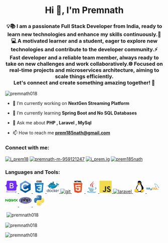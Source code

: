 <h1 align="center">Hi 👋, I'm Premnath</h1>
<h3 align="center">💡📚 I am a passionate Full Stack Developer from India, ready to learn new technologies and enhance my skills continuously.🚀 💻 A motivated learner and a student, eager to explore new technologies and contribute to the developer community.⚡ Fast developer and a reliable team member, always ready to take on new challenges and work collaboratively.🌐 Focused on real-time projects and microservices architecture, aiming to scale things efficiently. <br>Let's connect and create something amazing together! 🌟</h3>

<p align="left"> <img src="https://komarev.com/ghpvc/?username=premnath018&label=Profile%20views&color=0e75b6&style=flat" alt="premnath018" /> </p>

- 🔭 I’m currently working on **NextGen Streaming Platform**

- 🌱 I’m currently learning **Spring Boot and No SQL Databases**

- 💬 Ask me about **PHP , Laravel , MySql**

- 📫 How to reach me **prem185nath@gmail.com**

<h3 align="left">Connect with me:</h3>
<p align="left">
<a href="https://twitter.com/i_prem18" target="blank"><img align="center" src="https://raw.githubusercontent.com/rahuldkjain/github-profile-readme-generator/master/src/images/icons/Social/twitter.svg" alt="i_prem18" height="30" width="40" /></a>
<a href="https://linkedin.com/in/premnath-m-959121247" target="blank"><img align="center" src="https://raw.githubusercontent.com/rahuldkjain/github-profile-readme-generator/master/src/images/icons/Social/linked-in-alt.svg" alt="premnath-m-959121247" height="30" width="40" /></a>
<a href="https://instagram.com/i_prem.ig" target="blank"><img align="center" src="https://raw.githubusercontent.com/rahuldkjain/github-profile-readme-generator/master/src/images/icons/Social/instagram.svg" alt="i_prem.ig" height="30" width="40" /></a>
<a href="https://www.leetcode.com/prem185nath" target="blank"><img align="center" src="https://raw.githubusercontent.com/rahuldkjain/github-profile-readme-generator/master/src/images/icons/Social/leet-code.svg" alt="prem185nath" height="30" width="40" /></a>
</p>

<h3 align="left">Languages and Tools:</h3>
<p align="left"> <a href="https://getbootstrap.com" target="_blank" rel="noreferrer"> <img src="https://raw.githubusercontent.com/devicons/devicon/master/icons/bootstrap/bootstrap-plain-wordmark.svg" alt="bootstrap" width="40" height="40"/> </a> <a href="https://www.cprogramming.com/" target="_blank" rel="noreferrer"> <img src="https://raw.githubusercontent.com/devicons/devicon/master/icons/c/c-original.svg" alt="c" width="40" height="40"/> </a> <a href="https://www.w3schools.com/css/" target="_blank" rel="noreferrer"> <img src="https://raw.githubusercontent.com/devicons/devicon/master/icons/css3/css3-original-wordmark.svg" alt="css3" width="40" height="40"/> </a> <a href="https://www.docker.com/" target="_blank" rel="noreferrer"> <img src="https://raw.githubusercontent.com/devicons/devicon/master/icons/docker/docker-original-wordmark.svg" alt="docker" width="40" height="40"/> </a> <a href="https://git-scm.com/" target="_blank" rel="noreferrer"> <img src="https://www.vectorlogo.zone/logos/git-scm/git-scm-icon.svg" alt="git" width="40" height="40"/> </a> <a href="https://www.w3.org/html/" target="_blank" rel="noreferrer"> <img src="https://raw.githubusercontent.com/devicons/devicon/master/icons/html5/html5-original-wordmark.svg" alt="html5" width="40" height="40"/> </a> <a href="https://www.java.com" target="_blank" rel="noreferrer"> <img src="https://raw.githubusercontent.com/devicons/devicon/master/icons/java/java-original.svg" alt="java" width="40" height="40"/> </a> <a href="https://developer.mozilla.org/en-US/docs/Web/JavaScript" target="_blank" rel="noreferrer"> <img src="https://raw.githubusercontent.com/devicons/devicon/master/icons/javascript/javascript-original.svg" alt="javascript" width="40" height="40"/> </a> <a href="https://laravel.com/" target="_blank" rel="noreferrer"> <img src="https://static-00.iconduck.com/assets.00/laravel-icon-497x512-uwybstke.png" alt="laravel" width="40" height="40"/> </a> <a href="https://www.linux.org/" target="_blank" rel="noreferrer"> <img src="https://raw.githubusercontent.com/devicons/devicon/master/icons/linux/linux-original.svg" alt="linux" width="40" height="40"/> </a> <a href="https://www.mysql.com/" target="_blank" rel="noreferrer"> <img src="https://raw.githubusercontent.com/devicons/devicon/master/icons/mysql/mysql-original-wordmark.svg" alt="mysql" width="40" height="40"/> </a> <a href="https://www.nginx.com" target="_blank" rel="noreferrer"> <img src="https://raw.githubusercontent.com/devicons/devicon/master/icons/nginx/nginx-original.svg" alt="nginx" width="40" height="40"/> </a> <a href="https://www.php.net" target="_blank" rel="noreferrer"> <img src="https://raw.githubusercontent.com/devicons/devicon/master/icons/php/php-original.svg" alt="php" width="40" height="40"/> </a> <a href="https://www.python.org" target="_blank" rel="noreferrer"> <img src="https://raw.githubusercontent.com/devicons/devicon/master/icons/python/python-original.svg" alt="python" width="40" height="40"/> </a> </p>


<p>&nbsp;<img align="center" src="https://github-readme-stats.vercel.app/api?username=premnath018&show_icons=true&locale=en" alt="premnath018" /></p>

<p><img align="center" src="https://github-readme-streak-stats.herokuapp.com/?user=premnath018&" alt="premnath018" /></p>

<p><img align="left" src="https://github-readme-stats.vercel.app/api/top-langs?username=premnath018&show_icons=true&locale=en&layout=compact" alt="premnath018" /></p>
